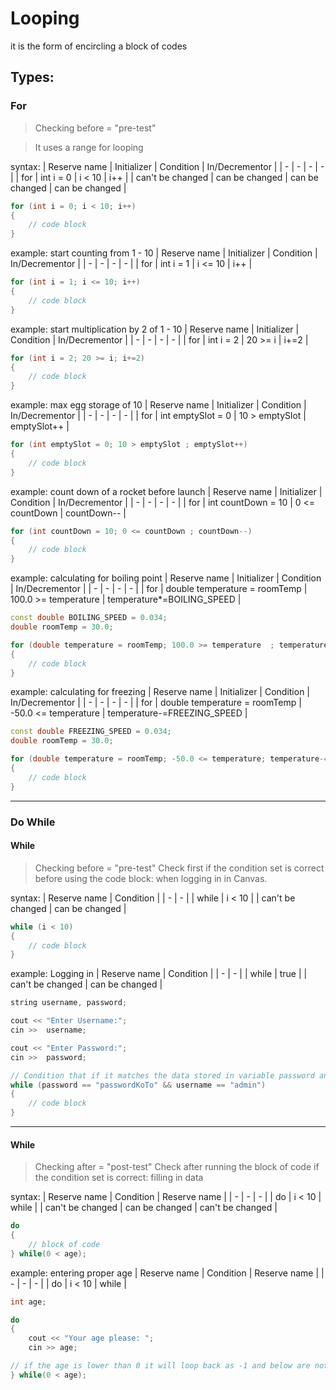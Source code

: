 # Looping
it is the form of encircling a block of codes

## Types:
### For
> Checking before = "pre-test"

> It uses a range for looping

syntax: 
| Reserve name | Initializer | Condition | In/Decrementor |
| - | - | - | - |
| for | int i = 0 | i < 10 | i++ |
| can't be changed | can be changed | can be changed | can be changed |
```cpp
for (int i = 0; i < 10; i++)
{
    // code block
}
```
example:  start counting from 1 - 10
| Reserve name | Initializer | Condition | In/Decrementor |
| - | - | - | - |
| for | int i = 1 | i <= 10 | i++ |
```cpp
for (int i = 1; i <= 10; i++)
{
    // code block
}
```
example: start multiplication by 2 of 1 - 10
| Reserve name | Initializer | Condition | In/Decrementor |
| - | - | - | - |
| for | int i = 2 | 20 >= i | i+=2 |
```cpp
for (int i = 2; 20 >= i; i+=2)
{
    // code block
}
```
example: max egg storage of 10
| Reserve name | Initializer | Condition | In/Decrementor |
| - | - | - | - |
| for | int emptySlot = 0 | 10 > emptySlot | emptySlot++ |
```cpp
for (int emptySlot = 0; 10 > emptySlot ; emptySlot++)
{
    // code block
}
```
example: count down of a rocket before launch
| Reserve name | Initializer | Condition | In/Decrementor |
| - | - | - | - |
| for | int countDown = 10 | 0 <= countDown | countDown-- |
```cpp
for (int countDown = 10; 0 <= countDown ; countDown--)
{
    // code block
}
```
example: calculating for boiling point
| Reserve name | Initializer | Condition | In/Decrementor |
| - | - | - | - |
| for | double temperature = roomTemp | 100.0 >= temperature | temperature*=BOILING_SPEED |
```cpp
const double BOILING_SPEED = 0.034;
double roomTemp = 30.0;

for (double temperature = roomTemp; 100.0 >= temperature  ; temperature*=BOILING_SPEED)
{
    // code block
}
```
example: calculating for freezing
| Reserve name | Initializer | Condition | In/Decrementor |
| - | - | - | - |
| for | double temperature = roomTemp | -50.0 <= temperature | temperature-=FREEZING_SPEED |
```cpp
const double FREEZING_SPEED = 0.034;
double roomTemp = 30.0;

for (double temperature = roomTemp; -50.0 <= temperature; temperature-=FREEZING_SPEED)
{
    // code block
}
```

---

### Do While
#### While
> Checking before = "pre-test"
> Check first if the condition set is correct before using the code block: when logging in in Canvas.

syntax: 
| Reserve name | Condition  |
| - | - | 
| while | i < 10 |
| can't be changed | can be changed |
```cpp
while (i < 10)
{
    // code block
}
```

example: Logging in
| Reserve name | Condition  |
| - | - | 
| while | true |
| can't be changed | can be changed |
```cpp
string username, password;

cout << "Enter Username:";
cin >>  username;

cout << "Enter Password:";
cin >>  password;

// Condition that if it matches the data stored in variable password and username it will run the code
while (password == "passwordKoTo" && username == "admin")
{
    // code block
}
```
---
#### While
> Checking after = "post-test"
> Check after running the block of code if the condition set is correct: filling in data

syntax: 
| Reserve name | Condition | Reserve name |
| - | - | - |
| do | i < 10 | while |
| can't be changed | can be changed | can't be changed |
```cpp
do
{
    // block of code
} while(0 < age);
```
example: entering proper age
| Reserve name | Condition | Reserve name |
| - | - | - |
| do | i < 10 | while |
```cpp
int age;

do
{
    cout << "Your age please: ";
    cin >> age;

// if the age is lower than 0 it will loop back as -1 and below are not a proper age
} while(0 < age);

```

